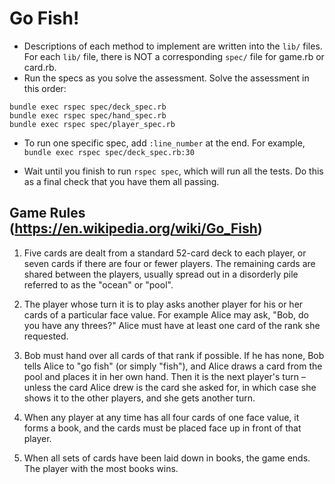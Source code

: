 # Go Fish!


* Descriptions of each method to implement are written into the `lib/`
  files. For each `lib/` file, there is NOT a corresponding `spec/` file
  for game.rb or card.rb.
* Run the specs as you solve the assessment. Solve the assessment in
  this order:

```
bundle exec rspec spec/deck_spec.rb
bundle exec rspec spec/hand_spec.rb
bundle exec rspec spec/player_spec.rb
```

* To run one specific spec, add `:line_number` at the end.  For example, `bundle exec rspec spec/deck_spec.rb:30`

* Wait until you finish to run `rspec spec`, which will run all the
  tests. Do this as a final check that you have them all passing.

## Game Rules (https://en.wikipedia.org/wiki/Go_Fish)

1. Five cards are dealt from a standard 52-card deck to each player, or seven cards if there are four or fewer players.  The remaining cards are shared between the players, usually spread out in a disorderly pile referred to as the "ocean" or "pool".

2. The player whose turn it is to play asks another player for his or her cards of a particular face value. For example Alice may ask, "Bob, do you have any threes?" Alice must have at least one card of the rank she requested.
3. Bob must hand over all cards of that rank if possible. If he has none, Bob tells Alice to "go fish" (or simply "fish"), and Alice draws a card from the pool and places it in her own hand. Then it is the next player's turn – unless the card Alice drew is the card she asked for, in which case she shows it to the other players, and she gets another turn.
4. When any player at any time has all four cards of one face value, it forms a book, and the cards must be placed face up in front of that player.

5. When all sets of cards have been laid down in books, the game ends. The player with the most books wins.
